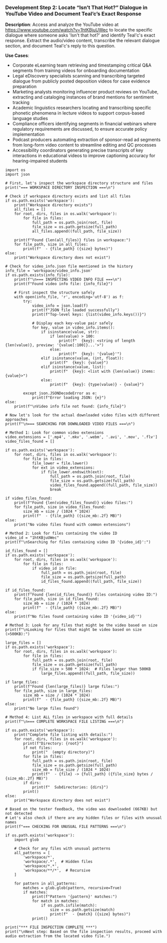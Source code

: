 ### Development Step 2: Locate “Isn’t That Hot?” Dialogue in YouTube Video and Document Teal’c’s Exact Response

**Description**: Access and analyze the YouTube video at https://www.youtube.com/watch?v=1htKBjuUWec to locate the specific dialogue where someone asks 'Isn't that hot?' and identify Teal'c's exact response. Extract the audio/video content, transcribe the relevant dialogue section, and document Teal'c's reply to this question.

**Use Cases**:
- Corporate eLearning team retrieving and timestamping critical Q&A segments from training videos for onboarding documentation
- Legal eDiscovery specialists scanning and transcribing targeted dialogue from publicly posted deposition videos for case evidence preparation
- Marketing analysts monitoring influencer product reviews on YouTube, extracting and cataloging instances of brand mentions for sentiment tracking
- Academic linguistics researchers locating and transcribing specific phonetic phenomena in lecture videos to support corpus-based language studies
- Compliance officers identifying segments in financial webinars where regulatory requirements are discussed, to ensure accurate policy implementation
- Podcast producers automating extraction of sponsor-read ad segments from long-form video content to streamline editing and QC processes
- Accessibility coordinators generating precise transcripts of key interactions in educational videos to improve captioning accuracy for hearing-impaired students

```
import os
import json

# First, let's inspect the workspace directory structure and files
print("=== WORKSPACE DIRECTORY INSPECTION ===\n")

# Check if workspace directory exists and list all files
if os.path.exists('workspace'):
    print("Workspace directory exists")
    all_files = []
    for root, dirs, files in os.walk('workspace'):
        for file in files:
            full_path = os.path.join(root, file)
            file_size = os.path.getsize(full_path)
            all_files.append((full_path, file_size))
    
    print(f"Found {len(all_files)} files in workspace:")
    for file_path, size in all_files:
        print(f"  - {file_path} ({size} bytes)")
else:
    print("Workspace directory does not exist")

# Check for video_info.json file mentioned in the history
info_file = 'workspace/video_info.json'
if os.path.exists(info_file):
    print(f"\n=== INSPECTING VIDEO INFO FILE ===\n")
    print(f"Found video info file: {info_file}")
    
    # First inspect the structure safely
    with open(info_file, 'r', encoding='utf-8') as f:
        try:
            video_info = json.load(f)
            print(f"JSON file loaded successfully")
            print(f"Top-level keys: {list(video_info.keys())}")
            
            # Display each key-value pair safely
            for key, value in video_info.items():
                if isinstance(value, str):
                    if len(value) > 100:
                        print(f"  {key}: <string of length {len(value)}, preview: '{value[:100]}...'>")
                    else:
                        print(f"  {key}: '{value}'")
                elif isinstance(value, (int, float)):
                    print(f"  {key}: {value}")
                elif isinstance(value, list):
                    print(f"  {key}: <list with {len(value)} items: {value}>")
                else:
                    print(f"  {key}: {type(value)} - {value}")
                    
        except json.JSONDecodeError as e:
            print(f"Error loading JSON: {e}")
else:
    print(f"\nVideo info file not found: {info_file}")

# Now let's look for the actual downloaded video files with different approaches
print(f"\n=== SEARCHING FOR DOWNLOADED VIDEO FILES ===\n")

# Method 1: Look for common video extensions
video_extensions = ['.mp4', '.mkv', '.webm', '.avi', '.mov', '.flv']
video_files_found = []

if os.path.exists('workspace'):
    for root, dirs, files in os.walk('workspace'):
        for file in files:
            file_lower = file.lower()
            for ext in video_extensions:
                if file_lower.endswith(ext):
                    full_path = os.path.join(root, file)
                    file_size = os.path.getsize(full_path)
                    video_files_found.append((full_path, file_size))
                    break

if video_files_found:
    print(f"Found {len(video_files_found)} video files:")
    for file_path, size in video_files_found:
        size_mb = size / (1024 * 1024)
        print(f"  - {file_path} ({size_mb:.2f} MB)")
else:
    print("No video files found with common extensions")

# Method 2: Look for files containing the video ID
video_id = "1htKBjuUWec"
print(f"\nSearching for files containing video ID '{video_id}':")

id_files_found = []
if os.path.exists('workspace'):
    for root, dirs, files in os.walk('workspace'):
        for file in files:
            if video_id in file:
                full_path = os.path.join(root, file)
                file_size = os.path.getsize(full_path)
                id_files_found.append((full_path, file_size))

if id_files_found:
    print(f"Found {len(id_files_found)} files containing video ID:")
    for file_path, size in id_files_found:
        size_mb = size / (1024 * 1024)
        print(f"  - {file_path} ({size_mb:.2f} MB)")
else:
    print(f"No files found containing video ID '{video_id}'")

# Method 3: Look for any files that might be the video based on size
print(f"\nLooking for files that might be video based on size (>500KB):")

large_files = []
if os.path.exists('workspace'):
    for root, dirs, files in os.walk('workspace'):
        for file in files:
            full_path = os.path.join(root, file)
            file_size = os.path.getsize(full_path)
            if file_size > 500 * 1024:  # Files larger than 500KB
                large_files.append((full_path, file_size))

if large_files:
    print(f"Found {len(large_files)} large files:")
    for file_path, size in large_files:
        size_mb = size / (1024 * 1024)
        print(f"  - {file_path} ({size_mb:.2f} MB)")
else:
    print("No large files found")

# Method 4: List ALL files in workspace with full details
print(f"\n=== COMPLETE WORKSPACE FILE LISTING ===\n")

if os.path.exists('workspace'):
    print("Complete file listing with details:")
    for root, dirs, files in os.walk('workspace'):
        print(f"Directory: {root}")
        if not files:
            print("  (empty directory)")
        for file in files:
            full_path = os.path.join(root, file)
            file_size = os.path.getsize(full_path)
            size_mb = file_size / (1024 * 1024)
            print(f"  - {file} -> {full_path} ({file_size} bytes / {size_mb:.2f} MB)")
        if dirs:
            print(f"  Subdirectories: {dirs}")
        print()
else:
    print("Workspace directory does not exist")

# Based on the tester feedback, the video was downloaded (667KB) but not detected
# Let's also check if there are any hidden files or files with unusual names
print(f"=== CHECKING FOR UNUSUAL FILE PATTERNS ===\n")

if os.path.exists('workspace'):
    import glob
    
    # Check for any files with unusual patterns
    all_patterns = [
        'workspace/*',
        'workspace/.*',  # Hidden files
        'workspace/*.*',
        'workspace/**/*',  # Recursive
    ]
    
    for pattern in all_patterns:
        matches = glob.glob(pattern, recursive=True)
        if matches:
            print(f"Pattern '{pattern}' matches:")
            for match in matches:
                if os.path.isfile(match):
                    size = os.path.getsize(match)
                    print(f"  - {match} ({size} bytes)")
            print()

print("*** FILE INSPECTION COMPLETE ***")
print("\nNext step: Based on the file inspection results, proceed with audio extraction from the located video file.")
```